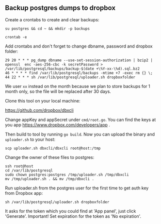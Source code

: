 ## Backup postgres dumps to dropbox

Create a crontabs to create and clear backups:

`su postgres && cd ~ && mkdir -p backups`

`crontab -e`

Add crontabs and don't forget to change dbname, password and dropbox folder:

```
29 20 * * * pg_dump dbname --use-set-session-authorization | bzip2 | openssl  enc -aes-256-cbc -k secretPassword > /var/lib/postgresql/backups/backup-$(date +\%Y-xx-\%d).sql.bz2
46 * * * * find /var/lib/postgresql/backups -mtime +7 -exec rm {} \;
44 22 * * * sh /var/lib/postgresql/uploader.sh dropboxfolder
```

We user `xx` instead on the month because we plan to store backups for 1 month only, so the file will be replaced
after 30 days.

Clone this tool on your local machine:

https://github.com/dropbox/dbxcli

Change appKey and appSecret under `cmd/root.go`. You can find the keys at you app
https://www.dropbox.com/developers/app .

Then build to tool by running `go build`.
Now you can upload the binary and `uploader.sh` to your host:

`scp uploader.sh dbxcli/dbxcli root@host:/tmp`

Change the owner of these files to postgres:

```
ssh root@host
cd /var/lib/postgresql
sudo chown postgres:postgres /tmp/uploader.sh /tmp/dbxcli
mv /tmp/uploader.sh . && mv /tmp/dbxcli .
```

Run uploader.sh from the postgres user for the first time to get auth key from Dropbox app:

`sh /var/lib/postgresql/uploader.sh dropboxfolder`

It asks for the token which you could find at 'App panel', just click 'Generate'.
Important! Set expiration for the token as 'No expiration'.
